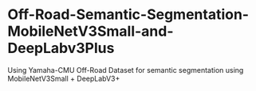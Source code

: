 # Off-Road-Semantic-Segmentation-MobileNetV3Small-and-DeepLabv3Plus
Using Yamaha-CMU Off-Road Dataset for semantic segmentation using MobileNetV3Small + DeepLabV3+
